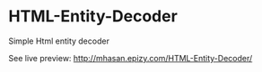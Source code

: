 # HTML-Entity-Decoder
Simple Html entity decoder

See live preview: http://mhasan.epizy.com/HTML-Entity-Decoder/
